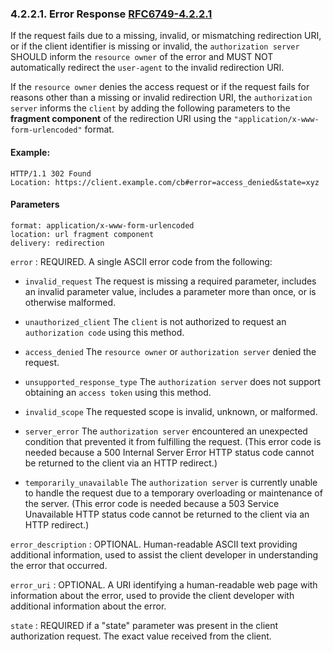 ### 4.2.2.1. Error Response [RFC6749-4.2.2.1]

If the request fails due to a missing, invalid, or mismatching
redirection URI, or if the client identifier is missing or invalid,
the `authorization server` SHOULD inform the `resource owner` of the
error and MUST NOT automatically redirect the `user-agent` to the
invalid redirection URI.

If the `resource owner` denies the access request or if the request
fails for reasons other than a missing or invalid redirection URI,
the `authorization server` informs the `client` by adding the following
parameters to the **fragment component** of the redirection URI using the
`"application/x-www-form-urlencoded"` format.

#### Example:

```http request
HTTP/1.1 302 Found
Location: https://client.example.com/cb#error=access_denied&state=xyz
```

#### Parameters

```
format: application/x-www-form-urlencoded
location: url fragment component
delivery: redirection
```

`error`
: REQUIRED. A single ASCII error code from the following:

- `invalid_request`
  The request is missing a required parameter, includes an
  invalid parameter value, includes a parameter more than
  once, or is otherwise malformed.

- `unauthorized_client`
  The `client` is not authorized to request an `authorization
  code` using this method.

- `access_denied`
  The `resource owner` or `authorization server` denied the request.

- `unsupported_response_type`
  The `authorization server` does not support obtaining an
  `access token` using this method.

- `invalid_scope`
  The requested scope is invalid, unknown, or malformed.

- `server_error`
  The `authorization server` encountered an unexpected
  condition that prevented it from fulfilling the request.
  (This error code is needed because a 500 Internal Server
  Error HTTP status code cannot be returned to the client
  via an HTTP redirect.)

- `temporarily_unavailable`
  The `authorization server` is currently unable to handle
  the request due to a temporary overloading or maintenance
  of the server. (This error code is needed because a 503
  Service Unavailable HTTP status code cannot be returned
  to the client via an HTTP redirect.)

`error_description`
: OPTIONAL. Human-readable ASCII text providing
additional information, used to assist the client developer in
understanding the error that occurred.

`error_uri`
: OPTIONAL. A URI identifying a human-readable web page with
information about the error, used to provide the client
developer with additional information about the error.

`state`
: REQUIRED if a "state" parameter was present in the client
authorization request. The exact value received from the
client.

[RFC6749-4.2.2.1]: https://datatracker.ietf.org/doc/html/rfc6749#section-4.2.2.1
